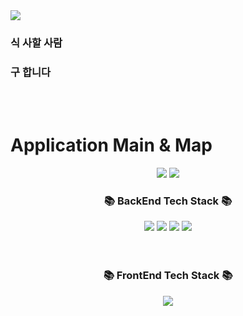 <img src="https://capsule-render.vercel.app/api?type=waving&color=auto&height=200&section=header&text=Sik:Gu&fontSize=100" />

### 식 사할 사람
### 구 합니다
<br>
<br>

# Application Main & Map
<p align="center">
  <img src="https://github.com/codestates-seb/seb43_main_002/assets/83760155/740eb3ed-b44f-40c8-a6f2-eee10d52037e.PNG">
  <img src="https://github.com/codestates-seb/seb43_main_002/assets/83760155/d2be6265-caa4-4db2-af91-3dc2873a85a2.PNG">           
</p>

<div align=center>
	<h3>📚 BackEnd Tech Stack 📚</h3>
</div>
<div align="center">
	<img src="https://img.shields.io/badge/Java-007396?style=flat&logo=Conda-Forge&logoColor=white" />
	<img src="https://img.shields.io/badge/Spring-6DB33F?style=flat&logo=Spring&logoColor=white" />
	<img src="https://img.shields.io/badge/jQuery-0769AD?style=flat&logo=jQuery&logoColor=white" />
	<img src="https://img.shields.io/badge/MySQL-4479A1?style=flat&logo=MySQL&logoColor=white" />
  <br>
  
</div>

<br>
<br>

<div align=center>
	<h3>📚 FrontEnd Tech Stack 📚</h3>
</div>
<div align="center">
	<img src="https://img.shields.io/badge/JavaScript-F7DF1E?style=flat&logo=JavaScript&logoColor=white" />
</div>
